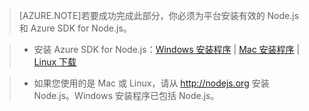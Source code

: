 ﻿> [AZURE.NOTE]若要成功完成此部分，你必须为平台安装有效的 Node.js 和 Azure SDK for Node.js。

>* 安装 Azure SDK for Node.js：<a href="http://go.microsoft.com/fwlink/?LinkId=254279">Windows 安装程序</a> | <a href="http://go.microsoft.com/fwlink/?LinkId=253471">Mac 安装程序</a> | <a href="http://go.microsoft.com/fwlink/?LinkId=253472">Linux 下载</a></li>

>* 如果您使用的是 Mac 或 Linux，请从 <a href="http://nodejs.org">http://nodejs.org</a> 安装 Node.js。Windows 安装程序已包括 Node.js。

<!---HONumber=74-->